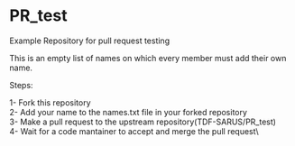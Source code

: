 # PR_test
Example Repository for pull request testing

This is an empty list of names on which every member must add their own name.

Steps:

1- Fork this repository\
2- Add your name to the names.txt file in your forked repository\
3- Make a pull request to the upstream repository(TDF-SARUS/PR_test)\
4- Wait for a code mantainer to accept and merge the pull request\
